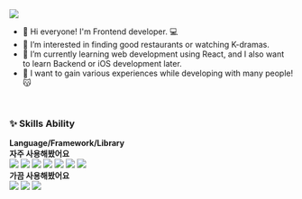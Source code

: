 <img src="https://capsule-render.vercel.app/api?type=venom&color=auto&height=300&section=header&text=Chanyoung%20&fontSize=90" />

- 👋 Hi everyone! I'm Frontend developer. 💻
- 👀 I’m interested in finding good restaurants or watching K-dramas.
- 🌱 I’m currently learning web development using React, and I also want to learn Backend or iOS development later.
- 💞️ I want to gain various experiences while developing with many people! 😽
<br/>
<h3>✨ Skills Ability</h3>
<b>Language/Framework/Library</b>
<br/> 
<b>자주 사용해봤어요</b><br/>
<img src="https://img.shields.io/badge/html5-%23E34F26.svg?style=for-the-badge&logo=html5&logoColor=white"/>
<img src="https://img.shields.io/badge/css3-%231572B6.svg?style=for-the-badge&logo=css3&logoColor=white"/>
<img src="https://img.shields.io/badge/bootstrap-%238511FA.svg?style=for-the-badge&logo=bootstrap&logoColor=white"/>
<img src="https://img.shields.io/badge/MUI-%230081CB.svg?style=for-the-badge&logo=mui&logoColor=white"/>
<img src="https://img.shields.io/badge/javascript-%23323330.svg?style=for-the-badge&logo=javascript&logoColor=%23F7DF1E"/>
<img src="https://img.shields.io/badge/react-%2320232a.svg?style=for-the-badge&logo=react&logoColor=%2361DAFB"/>
<img src="https://img.shields.io/badge/github-%23121011.svg?style=for-the-badge&logo=github&logoColor=white"/>
<br/>
<b>가끔 사용해봤어요</b><br/> 
<img src="https://img.shields.io/badge/c++-%2300599C.svg?style=for-the-badge&logo=c%2B%2B&logoColor=white"/>
<img src="https://img.shields.io/badge/python-3670A0?style=for-the-badge&logo=python&logoColor=ffdd54"/>
<img src="https://img.shields.io/badge/r-%23276DC3.svg?style=for-the-badge&logo=r&logoColor=white"/>

<!---
shroqkf/shroqkf is a ✨ special ✨ repository because its `README.md` (this file) appears on your GitHub profile.
You can click the Preview link to take a look at your changes.

- ![Chanyoung's GitHub stats](https://github-readme-stats.vercel.app/api?username=shroqkf&show_icons=true&theme=radical)
--->
